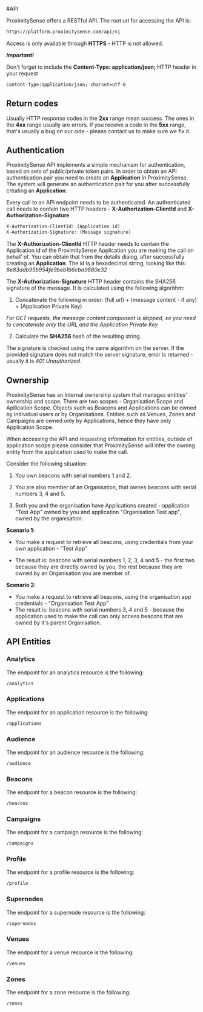 #API

ProximitySense offers a RESTful API. The root url for accessing the API is: 

``` html
https://platform.proximitysense.com/api/v1
```
Access is only available through **HTTPS** - HTTP is not allowed.

**_Important!_**

Don't forget to include the **Content-Type: application/json;** HTTP header in your request

``` html
Content-Type:application/json; charset=utf-8
```

## Return codes

Usually HTTP response codes in the **2xx** range mean success. The ones in the **4xx** range usually are errors. 
If you receive a code in the **5xx** range, that's usually a bug on our side - please contact us to make sure we fix it.
 

## Authentication

ProximitySense API implements a simple mechanism for authentication, based on sets of public/private token pairs. 
In order to obtain an API authentication pair you need to create an **Application** in ProximitySense.
The system will generate an authentication pair for you after successfully creating an **Application**.

Every call to an API endpoint needs to be authenticated. An authenticated call needs to contain two HTTP headers - 
**X-Authorization-ClientId** and **X-Authorization-Signature**

``` html
X-Authorization-ClientId: (Application id)
X-Authorization-Signature: (Message signature)
```

The **X-Authorization-ClientId** HTTP header needs to contain the Application id of the ProximitySense Application you are making the call on behalf of.
You can obtain that from the details dialog, after successfully creating an **Application**. The id is a hexadecimal string, looking like this: _8e83ddb95b954fe9beb1b6cba9880e32_

The **X-Authorization-Signature** HTTP header contains the SHA256 signature of the message. It is calculated using the following algorithm:

1. Concatenate the following in order: (full url) + (message content - if any) + (Application Private Key)

 _For GET requests, the message content component is skipped, so you need to concatenate only the URL and the Application Private Key_
 
2. Calculate the **SHA256** hash of the resulting string.

The signature is checked using the same algorithm on the server. If the provided signature does not match the server signature, error is returned - 
usually it is *401 Unauthorized*.


## Ownership

ProximitySense has an internal ownership system that manages entities' ownership and scope. There are two scopes - Organisation Scope and Apllication Scope.
Objects such as Beacons and Applications can be owned by individual users or by Organisations.
Entities such as Venues, Zones and Campaigns are owned only by Applications, hence they have only Application Scope.
  
When accessing the API and requesting information for entities, outside of application scope please consider that ProximitySense will infer
the owning entity from the application used to make the call.

Consider the following situation:

1. You own beacons with serial numbers 1 and 2. 

2. You are also member of an Organisation, that ownes beacons with serial numbers 3, 4 and 5.

3. Both you and the organisation have Applications created - application "Test App" owned by you and application "Organisation Test app", owned by the organisation.

**Scenario 1:**

* You make a request to retrieve all beacons, using credentials from your own application - "Test App"

* The result is: beacons with serial numbers 1, 2, 3, 4 and 5 - the first two because they are directly owned by you, the rest because they are owned by
an Organisation you are member of.

**Scenario 2:**

* You make a request to retrieve all beacons, using the organisation app credentials - "Organisation Test App"
* The result is: beacons with serial numbers 3, 4 and 5 - because the application used to make the call can only access beacons that are owned by it's parent Organisation.


## API Entities


### Analytics

The endpoint for an analytics resource is the following:
 
``` html
/analytics
```


### Applications

The endpoint for an application resource is the following:
 
``` html
/applications
```


### Audience

The endpoint for an audience resource is the following:
 
``` html
/audience
```


### Beacons

The endpoint for a beacon resource is the following:
 
``` html
/beacons
```


### Campaigns

The endpoint for a campaign resource is the following:
 
``` html
/campaigns
```


### Profile

The endpoint for a profile resource is the following:
 
``` html
/profile
```


### Supernodes

The endpoint for a supernode resource is the following:
 
``` html
/supernodes
```


### Venues

The endpoint for a venue resource is the following:
 
``` html
/venues
```


### Zones

The endpoint for a zone resource is the following:
 
``` html
/zones
```

